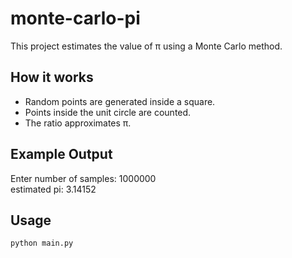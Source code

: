 # monte-carlo-pi
This project estimates the value of π using a Monte Carlo method.

## How it works
- Random points are generated inside a square.
- Points inside the unit circle are counted.
- The ratio approximates π.

## Example Output
Enter number of samples: 1000000  
estimated pi: 3.14152

## Usage
```bash
python main.py

